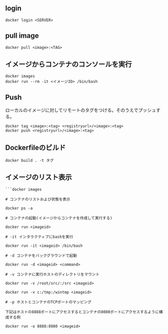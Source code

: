 
## login
```
docker login <SERVER>
```

## pull image
```
docker pull <image>:<TAG>
```

## イメージからコンテナのコンソールを実行
```
docker images
docker run --rm -it <イメージID> /bin/bash
```

## Push
ローカルのイメージに対してリモートのタグをつける。そのうえでプッシュする。
```
docker tag <image>:<tag> <registryurl>/<image>:<tag>
docker push <registryurl>/<image>:<tag>
```

## Dockerfileのビルド
```
docker build . -t タグ
```

## イメージのリスト表示
```
```docker images

# コンテナのリストおよび状態を表示

docker ps -a

# コンテナの起動(イメージからコンテナを作成して実行する)

docker run <imageid>

# -it インタラクティブにbashを実行

docker run -it <imageid> /bin/bash

# -d コンテナをバックグラウンドで起動

docker run -d <imageid> <command>

# -v コンテナに実行ホストのディレクトリをマウント

docker run -v /root/src/:/src <imageid>

docker run -v c:/tmp:/wintmp <imageid>

# -p ホストとコンテナのTCPポートのマッピング

下記はホストの8888ポートにアクセスするとコンテナの8080ポートにアクセスするように構成する例

docker run -o 8888:8080 <imageid>